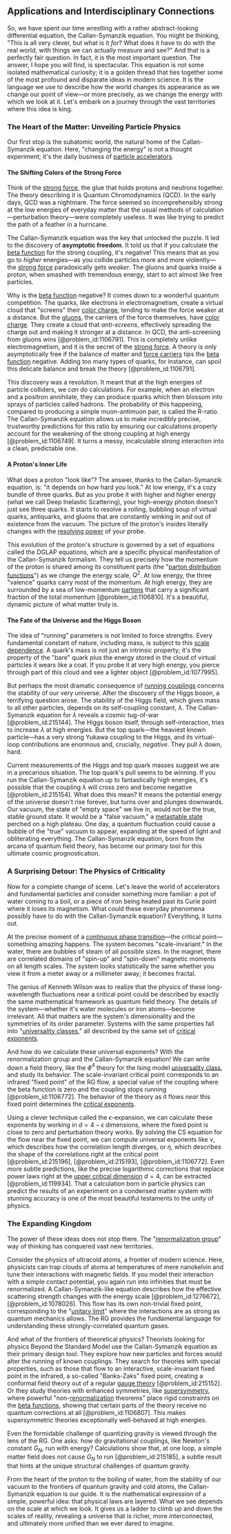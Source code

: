 ## Applications and Interdisciplinary Connections

So, we have spent our time wrestling with a rather abstract-looking differential equation, the Callan-Symanzik equation. You might be thinking, "This is all very clever, but what is it *for*? What does it have to do with the real world, with things we can actually measure and see?" And that is a perfectly fair question. In fact, it is the most important question. The answer, I hope you will find, is spectacular. This equation is not some isolated mathematical curiosity; it is a golden thread that ties together some of the most profound and disparate ideas in modern science. It is the language we use to describe how the world changes its appearance as we change our point of view—or more precisely, as we change the energy with which we look at it. Let's embark on a journey through the vast territories where this idea is king.

### The Heart of the Matter: Unveiling Particle Physics

Our first stop is the subatomic world, the natural home of the Callan-Symanzik equation. Here, "changing the energy" is not a thought experiment; it's the daily business of [particle accelerators](@article_id:148344).

#### The Shifting Colors of the Strong Force

Think of the [strong force](@article_id:154316), the glue that holds protons and neutrons together. The theory describing it is Quantum Chromodynamics (QCD). In the early days, QCD was a nightmare. The force seemed so incomprehensibly strong at the low energies of everyday matter that the usual methods of calculation—perturbation theory—were completely useless. It was like trying to predict the path of a feather in a hurricane.

The Callan-Symanzik equation was the key that unlocked the puzzle. It led to the discovery of **asymptotic freedom**. It told us that if you calculate the [beta function](@article_id:143265) for the strong coupling, it's negative! This means that as you go to *higher* energies—as you collide particles more and more violently—the [strong force](@article_id:154316) paradoxically gets *weaker*. The gluons and quarks inside a proton, when smashed with tremendous energy, start to act almost like free particles.

Why is the [beta function](@article_id:143265) negative? It comes down to a wonderful quantum competition. The quarks, like electrons in electromagnetism, create a virtual cloud that "screens" their [color charge](@article_id:151430), tending to make the force weaker at a distance. But the [gluons](@article_id:151233), the carriers of the force themselves, have [color charge](@article_id:151430). They create a cloud that *anti-screens*, effectively spreading the charge out and making it stronger at a distance. In QCD, the anti-screening from gluons wins [@problem_id:1106791]. This is completely unlike electromagnetism, and it is the secret of the [strong force](@article_id:154316). A theory is only asymptotically free if the balance of matter and [force carriers](@article_id:160940) tips the [beta function](@article_id:143265) negative. Adding too many types of quarks, for instance, can spoil this delicate balance and break the theory [@problem_id:1106791].

This discovery was a revolution. It meant that at the high energies of particle colliders, we *can* do calculations. For example, when an electron and a positron annihilate, they can produce quarks which then blossom into sprays of particles called hadrons. The probability of this happening, compared to producing a simple muon-antimuon pair, is called the R-ratio. The Callan-Symanzik equation allows us to make incredibly precise, trustworthy predictions for this ratio by ensuring our calculations properly account for the weakening of the strong coupling at high energy [@problem_id:1106749]. It turns a messy, incalculable strong interaction into a clean, predictable one.

#### A Proton's Inner Life

What does a proton "look like"? The answer, thanks to the Callan-Symanzik equation, is: "it depends on how hard you look." At low energy, it's a cozy bundle of three quarks. But as you probe it with higher and higher energy (what we call Deep Inelastic Scattering), your high-energy photon doesn't just see three quarks. It starts to resolve a roiling, bubbling soup of virtual quarks, antiquarks, and gluons that are constantly winking in and out of existence from the vacuum. The picture of the proton's insides literally changes with the [resolving power](@article_id:170091) of your probe.

This evolution of the proton's structure is governed by a set of equations called the DGLAP equations, which are a specific physical manifestation of the Callan-Symanzik formalism. They tell us precisely how the momentum of the proton is shared among its constituent parts (the "[parton distribution functions](@article_id:155996)") as we change the energy scale, $Q^2$. At low energy, the three "valence" quarks carry most of the momentum. At high energy, they are surrounded by a sea of low-momentum [partons](@article_id:160133) that carry a significant fraction of the total momentum [@problem_id:1106810]. It's a beautiful, dynamic picture of what matter truly is.

#### The Fate of the Universe and the Higgs Boson

The idea of "running" parameters is not limited to force strengths. Every fundamental constant of nature, including mass, is subject to this [scale dependence](@article_id:196550). A quark's mass is not just an intrinsic property; it's the property of the "bare" quark plus the energy stored in the cloud of virtual particles it wears like a coat. If you probe it at very high energy, you pierce through part of this cloud and see a lighter object [@problem_id:1077995].

But perhaps the most dramatic consequence of [running couplings](@article_id:143778) concerns the stability of our very universe. After the discovery of the Higgs boson, a terrifying question arose. The stability of the Higgs field, which gives mass to all other particles, depends on its self-coupling constant, $\lambda$. The Callan-Symanzik equation for $\lambda$ reveals a cosmic tug-of-war [@problem_id:215144]. The Higgs boson itself, through self-interaction, tries to increase $\lambda$ at high energies. But the top quark—the heaviest known particle—has a very strong Yukawa coupling to the Higgs, and its virtual-loop contributions are enormous and, crucially, *negative*. They pull $\lambda$ down, hard.

Current measurements of the Higgs and top quark masses suggest we are in a precarious situation. The top quark's pull seems to be winning. If you run the Callan-Symanzik equation up to fantastically high energies, it's possible that the coupling $\lambda$ will cross zero and become negative [@problem_id:215154]. What does this mean? It means the potential energy of the universe doesn't rise forever, but turns over and plunges downwards. Our vacuum, the state of "empty space" we live in, would not be the true, stable ground state. It would be a "false vacuum," a [metastable state](@article_id:139483) perched on a high plateau. One day, a quantum fluctuation could cause a bubble of the "true" vacuum to appear, expanding at the speed of light and obliterating everything. The Callan-Symanzik equation, born from the arcana of quantum field theory, has become our primary tool for this ultimate cosmic prognostication.

### A Surprising Detour: The Physics of Criticality

Now for a complete change of scene. Let's leave the world of accelerators and fundamental particles and consider something more familiar: a pot of water coming to a boil, or a piece of iron being heated past its Curie point where it loses its magnetism. What could these everyday phenomena possibly have to do with the Callan-Symanzik equation? Everything, it turns out.

At the precise moment of a [continuous phase transition](@article_id:144292)—the critical point—something amazing happens. The system becomes "scale-invariant." In the water, there are bubbles of steam of all possible sizes. In the magnet, there are correlated domains of "spin-up" and "spin-down" magnetic moments on all length scales. The system looks statistically the same whether you view it from a meter away or a millimeter away; it becomes fractal.

The genius of Kenneth Wilson was to realize that the physics of these long-wavelength fluctuations near a critical point could be described by exactly the same mathematical framework as quantum field theory. The details of the system—whether it's water molecules or iron atoms—become irrelevant. All that matters are the system's dimensionality and the symmetries of its order parameter. Systems with the same properties fall into "[universality classes](@article_id:142539)," all described by the same set of [critical exponents](@article_id:141577).

And how do we calculate these universal exponents? With the renormalization group and the Callan-Symanzik equation! We can write down a field theory, like the $\phi^4$ theory for the Ising model [universality class](@article_id:138950), and study its behavior. The scale-invariant critical point corresponds to an infrared "fixed point" of the RG flow, a special value of the coupling where the beta function is zero and the coupling stops running [@problem_id:1106772]. The behavior of the theory as it flows *near* this fixed point determines the [critical exponents](@article_id:141577).

Using a clever technique called the $\epsilon$-expansion, we can calculate these exponents by working in $d=4-\epsilon$ dimensions, where the fixed point is close to zero and perturbation theory works. By solving the CS equation for the flow near the fixed point, we can compute universal exponents like $\nu$, which describes how the correlation length diverges, or $\eta$, which describes the shape of the correlations right at the critical point [@problem_id:215196], [@problem_id:215193], [@problem_id:1106772]. Even more subtle predictions, like the precise logarithmic corrections that replace power laws right at the [upper critical dimension](@article_id:141569) $d=4$, can be extracted [@problem_id:119934]. That a calculation born in particle physics can predict the results of an experiment on a condensed matter system with stunning accuracy is one of the most beautiful testaments to the unity of physics.

### The Expanding Kingdom

The power of these ideas does not stop there. The "[renormalization group](@article_id:147223)" way of thinking has conquered vast new territories.

Consider the physics of ultracold atoms, a frontier of modern science. Here, physicists can trap clouds of atoms at temperatures of mere nanokelvin and tune their interactions with magnetic fields. If you model their interaction with a simple contact potential, you again run into infinities that must be renormalized. A Callan-Symanzik-like equation describes how the effective scattering strength changes with the energy scale [@problem_id:1276672], [@problem_id:1078026]. This flow has its own non-trivial fixed point, corresponding to the "[unitary limit](@article_id:158264)" where the interactions are as strong as quantum mechanics allows. The RG provides the fundamental language for understanding these strongly-correlated quantum gases.

And what of the frontiers of theoretical physics? Theorists looking for physics Beyond the Standard Model use the Callan-Symanzik equation as their primary design tool. They explore how new particles and forces would alter the running of known couplings. They search for theories with special properties, such as those that flow to an interactive, scale-invariant fixed point in the infrared, a so-called "Banks-Zaks" fixed point, creating a conformal field theory out of a regular [gauge theory](@article_id:142498) [@problem_id:215152]. Or they study theories with enhanced symmetries, like [supersymmetry](@article_id:155283), where powerful "non-[renormalization](@article_id:143007) theorems" place rigid constraints on the [beta functions](@article_id:202210), showing that certain parts of the theory receive no quantum corrections at all [@problem_id:1106807]. This makes supersymmetric theories exceptionally well-behaved at high energies.

Even the formidable challenge of quantizing gravity is viewed through the lens of the RG. One asks: how do gravitational couplings, like Newton's constant $G_N$, run with energy? Calculations show that, at one loop, a simple matter field does not cause $G_N$ to run [@problem_id:215185], a subtle result that hints at the unique structural challenges of quantum gravity.

From the heart of the proton to the boiling of water, from the stability of our vacuum to the frontiers of quantum gravity and cold atoms, the Callan-Symanzik equation is our guide. It is the mathematical expression of a simple, powerful idea: that physical laws are layered. What we see depends on the scale at which we look. It gives us a ladder to climb up and down the scales of reality, revealing a universe that is richer, more interconnected, and ultimately more unified than we ever dared to imagine.